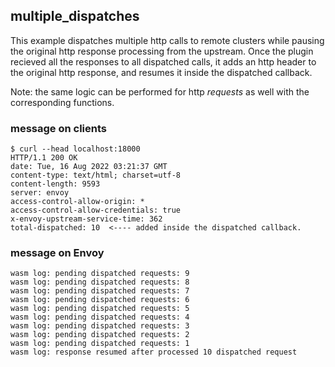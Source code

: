 ## multiple_dispatches

This example dispatches multiple http calls to remote clusters while pausing the original http response processing from the upstream.
Once the plugin recieved all the responses to all dispatched calls, it adds an http header to the original http response, and resumes it 
inside the dispatched callback.

Note: the same logic can be performed for http *requests* as well with the corresponding functions.

### message on clients
```
$ curl --head localhost:18000
HTTP/1.1 200 OK
date: Tue, 16 Aug 2022 03:21:37 GMT
content-type: text/html; charset=utf-8
content-length: 9593
server: envoy
access-control-allow-origin: *
access-control-allow-credentials: true
x-envoy-upstream-service-time: 362
total-dispatched: 10  <---- added inside the dispatched callback.
```

### message on Envoy

```
wasm log: pending dispatched requests: 9
wasm log: pending dispatched requests: 8
wasm log: pending dispatched requests: 7
wasm log: pending dispatched requests: 6
wasm log: pending dispatched requests: 5
wasm log: pending dispatched requests: 4
wasm log: pending dispatched requests: 3
wasm log: pending dispatched requests: 2
wasm log: pending dispatched requests: 1
wasm log: response resumed after processed 10 dispatched request
```
